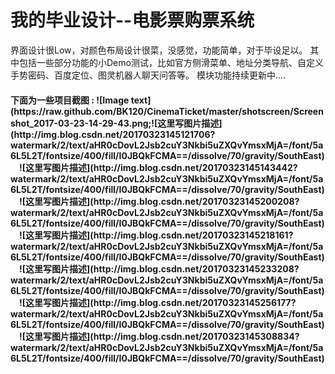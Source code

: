 <h1>我的毕业设计--电影票购票系统  </h1>
界面设计很Low，对颜色布局设计很菜，没感觉，功能简单，对于毕设足以。    
其中包括一些部分功能的小Demo测试，比如官方侧滑菜单、地址分类导航、自定义手势密码、百度定位、图灵机器人聊天问答等。  
模块功能持续更新中....      
<h4>下面为一些项目截图 :  
![Image text](https://raw.github.com/BK120/CinemaTicket/master/shotscreen/Screenshot_2017-03-23-14-29-43.png;![这里写图片描述](http://img.blog.csdn.net/20170323145121706?watermark/2/text/aHR0cDovL2Jsb2cuY3Nkbi5uZXQvYmsxMjA=/font/5a6L5L2T/fontsize/400/fill/I0JBQkFCMA==/dissolve/70/gravity/SouthEast)&emsp;![这里写图片描述](http://img.blog.csdn.net/20170323145143442?watermark/2/text/aHR0cDovL2Jsb2cuY3Nkbi5uZXQvYmsxMjA=/font/5a6L5L2T/fontsize/400/fill/I0JBQkFCMA==/dissolve/70/gravity/SouthEast)&emsp;![这里写图片描述](http://img.blog.csdn.net/20170323145200208?watermark/2/text/aHR0cDovL2Jsb2cuY3Nkbi5uZXQvYmsxMjA=/font/5a6L5L2T/fontsize/400/fill/I0JBQkFCMA==/dissolve/70/gravity/SouthEast)&emsp;![这里写图片描述](http://img.blog.csdn.net/20170323145218161?watermark/2/text/aHR0cDovL2Jsb2cuY3Nkbi5uZXQvYmsxMjA=/font/5a6L5L2T/fontsize/400/fill/I0JBQkFCMA==/dissolve/70/gravity/SouthEast)&emsp;![这里写图片描述](http://img.blog.csdn.net/20170323145233208?watermark/2/text/aHR0cDovL2Jsb2cuY3Nkbi5uZXQvYmsxMjA=/font/5a6L5L2T/fontsize/400/fill/I0JBQkFCMA==/dissolve/70/gravity/SouthEast)&emsp;![这里写图片描述](http://img.blog.csdn.net/20170323145256177?watermark/2/text/aHR0cDovL2Jsb2cuY3Nkbi5uZXQvYmsxMjA=/font/5a6L5L2T/fontsize/400/fill/I0JBQkFCMA==/dissolve/70/gravity/SouthEast)&emsp;![这里写图片描述](http://img.blog.csdn.net/20170323145308834?watermark/2/text/aHR0cDovL2Jsb2cuY3Nkbi5uZXQvYmsxMjA=/font/5a6L5L2T/fontsize/400/fill/I0JBQkFCMA==/dissolve/70/gravity/SouthEast)